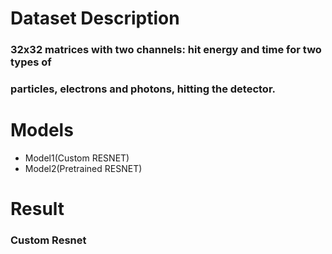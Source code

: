 # Dataset Description
### 32x32 matrices with two channels: hit energy and time for two types of
### particles, electrons and photons, hitting the detector.

# Models
  - Model1(Custom RESNET)
  - Model2(Pretrained RESNET)

# Result
### Custom Resnet


